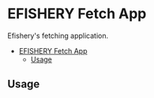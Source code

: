 # EFISHERY Fetch App

Efishery's fetching application.

- [EFISHERY Fetch App](#efishery-fetch-app)
  - [Usage](#usage)
  
## Usage